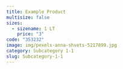 ```yaml
---
title: Example Product
multisize: false
sizes:
  - sizename: 1 LT
    price: "3"
code: "353232"
image: img/pexels-anna-shvets-5217899.jpg
category: Subcategory 1-1
slug: Subcategory-1-1
---
```

